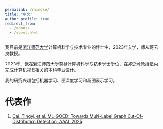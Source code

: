 ```yaml
---
permalink: /chinese/
title: "中文"
author_profile: true
redirect_from: 
  - /about/
  - /about.html
---
```


我目前是[浙江师范大学](https://www.zjnu.edu.cn/main.htm)计算机科学与技术专业的博士生，2023年入学，师从蒋云良教授。

2023年，我在浙江师范大学获得计算机科学与技术学士学位，在郑忠龙教授组内完成计算机视觉相关的本科毕业设计。

我的研究兴趣包括机器学习、图深度学习和超图表示学习。


# 代表作

1. [Cai, Tingyi, et al. ML-GOOD: Towards Multi-Label Graph Out-Of-Distribution Detection, AAAI, 2025](https://github.com/ca1man-2022/ML-GOOD).
  
